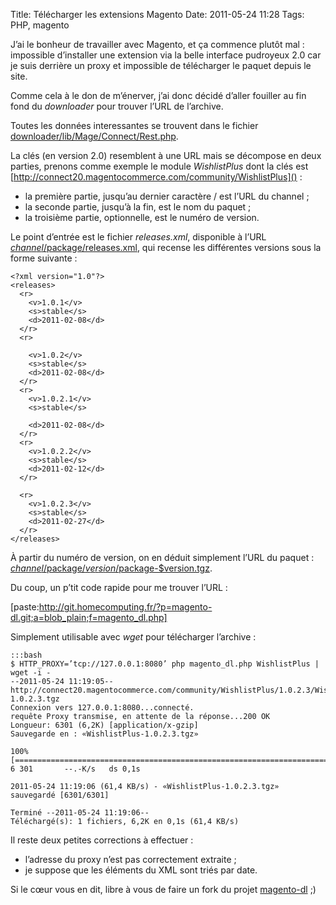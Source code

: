 Title: Télécharger les extensions Magento
Date: 2011-05-24 11:28
Tags: PHP, magento

J’ai le bonheur de travailler avec Magento, et ça commence plutôt mal :
impossible d’installer une extension via la belle interface pudroyeux 2.0 car
je suis derrière un proxy et impossible de télécharger le paquet depuis le
site.

Comme cela à le don de m’énerver, j’ai donc décidé d’aller fouiller au fin fond
du *downloader* pour trouver l’URL de l’archive.

Toutes les données interessantes se trouvent dans le fichier
[downloader/lib/Mage/Connect/Rest.php](https://github.com/magentomirror/magento-mirror/raw/magento-1.5/downloader/lib/Mage/Connect/Rest.php).

La clés (en version 2.0) resemblent à une URL mais se décompose en deux parties,
prenons comme exemple le module *WishlistPlus* dont la clés est
[http://connect20.magentocommerce.com/community/WishlistPlus]() :

* la première partie, jusqu’au dernier caractère / est l’URL du channel ;
* la seconde partie, jusqu’à la fin, est le nom du paquet ;
* la troisième partie, optionnelle, est le numéro de version.

Le point d’entrée est le fichier *releases.xml*, disponible à l’URL
[$channel/$package/releases.xml](), qui recense les différentes versions sous la
forme suivante :

    <?xml version="1.0"?>
    <releases>
      <r>
        <v>1.0.1</v>
        <s>stable</s>
        <d>2011-02-08</d>
      </r>
      <r>

        <v>1.0.2</v>
        <s>stable</s>
        <d>2011-02-08</d>
      </r>
      <r>
        <v>1.0.2.1</v>
        <s>stable</s>

        <d>2011-02-08</d>
      </r>
      <r>
        <v>1.0.2.2</v>
        <s>stable</s>
        <d>2011-02-12</d>
      </r>

      <r>
        <v>1.0.2.3</v>
        <s>stable</s>
        <d>2011-02-27</d>
      </r>
    </releases>

À partir du numéro de version, on en déduit simplement l’URL du paquet :
[$channel/$package/$version/$package-$version.tgz]().

Du coup, un p’tit code rapide pour me trouver l’URL :

[paste:http://git.homecomputing.fr/?p=magento-dl.git;a=blob_plain;f=magento_dl.php]

Simplement utilisable avec *wget* pour télécharger l’archive :

    :::bash
    $ HTTP_PROXY=’tcp://127.0.0.1:8080’ php magento_dl.php WishlistPlus | wget -i -
    --2011-05-24 11:19:05--  http://connect20.magentocommerce.com/community/WishlistPlus/1.0.2.3/WishlistPlus-1.0.2.3.tgz
    Connexion vers 127.0.0.1:8080...connecté.
    requête Proxy transmise, en attente de la réponse...200 OK
    Longueur: 6301 (6,2K) [application/x-gzip]
    Sauvegarde en : «WishlistPlus-1.0.2.3.tgz»

    100%[====================================================================================================================>] 6 301       --.-K/s   ds 0,1s

    2011-05-24 11:19:06 (61,4 KB/s) - «WishlistPlus-1.0.2.3.tgz» sauvegardé [6301/6301]

    Terminé --2011-05-24 11:19:06--
    Téléchargé(s): 1 fichiers, 6,2K en 0,1s (61,4 KB/s)

Il reste deux petites corrections à effectuer :

* l’adresse du proxy n’est pas correctement extraite ;
* je suppose que les éléments du XML sont triés par date.

Si le cœur vous en dit, libre à vous de faire un fork du projet
[magento-dl](http://git.homecomputing.fr/?p=magento-dl.git) ;)
